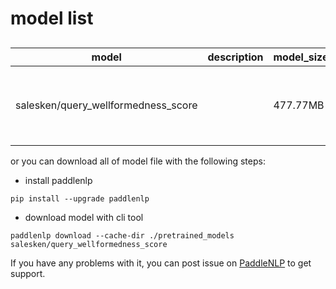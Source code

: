 #  model list

##  

| model  | description | model_size  | download         |
| --- | --- | --- | --- |
|salesken/query_wellformedness_score|  | 477.77MB | [merges.txt](https://bj.bcebos.com/paddlenlp/models/community/salesken/query_wellformedness_score/merges.txt)<br>[model_config.json](https://bj.bcebos.com/paddlenlp/models/community/salesken/query_wellformedness_score/model_config.json)<br>[model_state.pdparams](https://bj.bcebos.com/paddlenlp/models/community/salesken/query_wellformedness_score/model_state.pdparams)<br>[tokenizer_config.json](https://bj.bcebos.com/paddlenlp/models/community/salesken/query_wellformedness_score/tokenizer_config.json)<br>[vocab.json](https://bj.bcebos.com/paddlenlp/models/community/salesken/query_wellformedness_score/vocab.json)<br>[vocab.txt](https://bj.bcebos.com/paddlenlp/models/community/salesken/query_wellformedness_score/vocab.txt) |

or you can download all of model file with the following steps:

* install paddlenlp

```shell
pip install --upgrade paddlenlp
```

* download model with cli tool

```shell
paddlenlp download --cache-dir ./pretrained_models salesken/query_wellformedness_score
```

If you have any problems with it, you can post issue on [PaddleNLP](https://github.com/PaddlePaddle/PaddleNLP) to get support.
